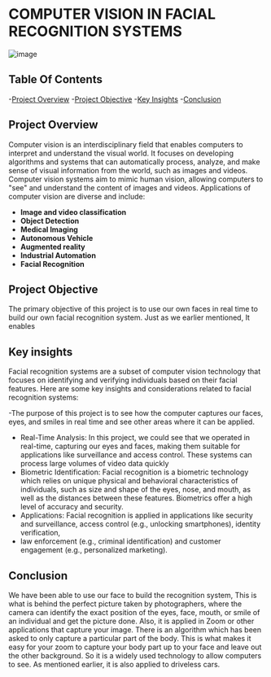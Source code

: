 # COMPUTER VISION IN FACIAL RECOGNITION SYSTEMS 

![image](https://github.com/dapzwalt/FACIAL-RECOGNITION-SYSTEMS-COMPUTER-VISION-/assets/125368548/e667aaed-79e5-4575-ae83-a710f97cd026)

## Table Of Contents
-[Project Overview](#Project-overview)
-[Project Objective](#Project-objective)
-[Key Insights](#Key-insights)
-[Conclusion](#Conclusion)

## Project Overview
Computer vision is an interdisciplinary field that enables computers to interpret and understand the visual world. It focuses on developing algorithms and systems that can automatically 
process, analyze, and make sense of visual information from the world, such as images and videos. Computer vision systems aim to mimic human vision, allowing computers to "see" and 
understand the content of images and videos.
Applications of computer vision are diverse and include:

- **Image and video classification**
- **Object Detection**
- **Medical Imaging**
- **Autonomous Vehicle**
- **Augmented reality**
- **Industrial Automation**
- **Facial Recognition**

## Project Objective
The primary objective of this project is to use our own faces in real time to build our own facial recognition system. Just as we earlier mentioned, It enables 

## Key insights
Facial recognition systems are a subset of computer vision technology that focuses on identifying and verifying individuals based on their facial features.
Here are some key insights and considerations related to facial recognition systems:

-The purpose of this project is to see how the computer captures our faces, eyes, and smiles in real time and see other areas where it can be applied.
- Real-Time Analysis: In this project, we could see that we operated in real-time, capturing our eyes and faces, making them suitable for applications like surveillance and access control.
These systems can process large volumes of video data quickly
- Biometric Identification: Facial recognition is a biometric technology which relies on unique physical and behavioral characteristics of individuals, such as size and shape 
of the eyes, nose, and mouth, as well as the distances between these features. Biometrics offer a high level of accuracy and security.
- Applications: Facial recognition is applied in applications like security and surveillance, access control (e.g., unlocking smartphones), identity verification,
- law enforcement (e.g., criminal identification) and customer engagement (e.g., personalized marketing).


## Conclusion
We have been able to use our face to build the recognition system, This is what is behind the perfect picture taken by photographers, where the camera can identify the exact position of 
the eyes, face, mouth, or smile of an individual and get the picture done. Also, it is applied in Zoom or other applications that capture your image. There is an algorithm which has 
been asked to only capture a particular part of the body. This is what makes it easy for your zoom to capture your body part up to your face and leave out the other background.
So it is a widely used technology to allow computers to see. As mentioned earlier, it is also applied to driveless cars.

